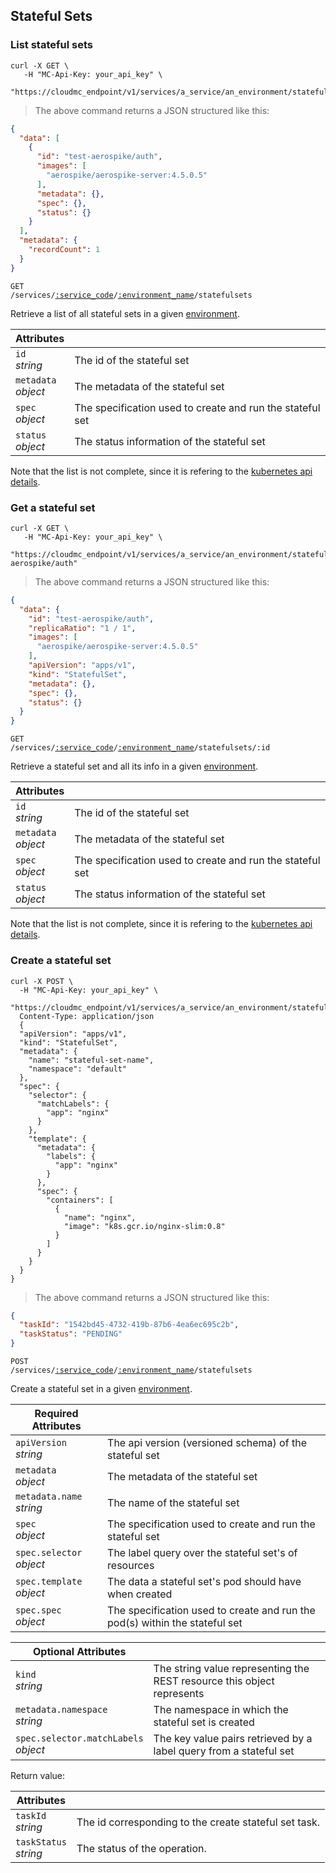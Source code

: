 ## Stateful Sets

<!-------------------- LIST STATEFUL SETS -------------------->

### List stateful sets

```shell
curl -X GET \
   -H "MC-Api-Key: your_api_key" \
   "https://cloudmc_endpoint/v1/services/a_service/an_environment/statefulsets"
```

> The above command returns a JSON structured like this:

```json
{
  "data": [
    {
      "id": "test-aerospike/auth",
      "images": [
        "aerospike/aerospike-server:4.5.0.5"
      ],
      "metadata": {},
      "spec": {},
      "status": {}
    }
  ],
  "metadata": {
    "recordCount": 1
  }
}
```

<code>GET /services/<a href="#administration-service-connections">:service_code</a>/<a href="#administration-environments">:environment_name</a>/statefulsets</code>

Retrieve a list of all stateful sets in a given [environment](#administration-environments).

| Attributes                                 | &nbsp;                                                          |
| ------------------------------------------ | --------------------------------------------------------------- |
| `id` <br/>*string*                         | The id of the stateful set                                      |
| `metadata` <br/>*object*                   | The metadata of the stateful set                                |
| `spec`<br/>*object*                        | The specification used to create and run the stateful set       |
| `status`<br/>*object*                      | The status information of the stateful set                      |

Note that the list is not complete, since it is refering to the [kubernetes api details](https://github.com/kubernetes/community/blob/master/contributors/devel/sig-architecture/api-conventions.md).

<!-------------------- GET A STATEFUL SET -------------------->

### Get a stateful set

```shell
curl -X GET \
   -H "MC-Api-Key: your_api_key" \
   "https://cloudmc_endpoint/v1/services/a_service/an_environment/statefulsets/test-aerospike/auth"
```

> The above command returns a JSON structured like this:

```json
{
  "data": {
    "id": "test-aerospike/auth",
    "replicaRatio": "1 / 1",
    "images": [
      "aerospike/aerospike-server:4.5.0.5"
    ],
    "apiVersion": "apps/v1",
    "kind": "StatefulSet",
    "metadata": {},
    "spec": {},
    "status": {}
  }
}
```

<code>GET /services/<a href="#administration-service-connections">:service_code</a>/<a href="#administration-environments">:environment_name</a>/statefulsets/:id</code>

Retrieve a stateful set and all its info in a given [environment](#administration-environments).

| Attributes                                 | &nbsp;                                                          |
| ------------------------------------------ | --------------------------------------------------------------- |
| `id` <br/>*string*                         | The id of the stateful set                                      |
| `metadata` <br/>*object*                   | The metadata of the stateful set                                |
| `spec`<br/>*object*                        | The specification used to create and run the stateful set       |
| `status`<br/>*object*                      | The status information of the stateful set                      |

Note that the list is not complete, since it is refering to the [kubernetes api details](https://github.com/kubernetes/community/blob/master/contributors/devel/sig-architecture/api-conventions.md).

<!-------------------- CREATE A STATEFUL SET -------------------->

### Create a stateful set
```shell
curl -X POST \
  -H "MC-Api-Key: your_api_key" \
   "https://cloudmc_endpoint/v1/services/a_service/an_environment/statefulsets"
  Content-Type: application/json
  {
  "apiVersion": "apps/v1",
  "kind": "StatefulSet",
  "metadata": {
    "name": "stateful-set-name",
    "namespace": "default"
  },
  "spec": {
    "selector": {
      "matchLabels": {
        "app": "nginx"
      }
    },
    "template": {
      "metadata": {
        "labels": {
          "app": "nginx"
        }
      },
      "spec": {
        "containers": [
          {
            "name": "nginx",
            "image": "k8s.gcr.io/nginx-slim:0.8"
          }
        ]
      }
    }
  }
}
```

> The above command returns a JSON structured like this:

```json
{
  "taskId": "1542bd45-4732-419b-87b6-4ea6ec695c2b",
  "taskStatus": "PENDING"
}
```

<code>POST /services/<a href="#administration-service-connections">:service_code</a>/<a href="#administration-environments">:environment_name</a>/statefulsets</code>


Create a stateful set in a given [environment](#administration-environments).

| Required Attributes                        | &nbsp;                                                                      |
| ------------------------------------------ | ----------------------------------------------------------------------------|
| `apiVersion` <br/> _string_                | The api version (versioned schema) of the stateful set                      |
| `metadata` <br/>_object_                   | The metadata of the stateful set                                            |
| `metadata.name` <br/>_string_              | The name of the stateful set                                                |
| `spec`<br/>_object_                        | The specification used to create and run the stateful set                   |
| `spec.selector`<br/>_object_               | The label query over the stateful set's of resources                        |
| `spec.template`<br/>_object_               | The data a stateful set's pod should have when created                      |
| `spec.spec`<br/>*object*                   | The specification used to create and run the pod(s) within the stateful set |

| Optional Attributes                        | &nbsp;                                                                    |
| ------------------------------------------ | ------------------------------------------------------------------------- |
| `kind`<br/>_string_                        | The string value representing the REST resource this object represents    |
| `metadata.namespace` <br/>_string_         | The namespace in which the stateful set is created                        |
| `spec.selector.matchLabels`<br/>_object_   | The key value pairs retrieved by a label query from a stateful set        |

Return value:

| Attributes                 | &nbsp;                                                |
---------------------------- | ------------------------------------------------------|
| `taskId` <br/>*string*     | The id corresponding to the create stateful set task. |
| `taskStatus` <br/>*string* | The status of the operation.                          |
